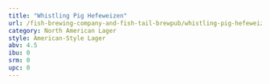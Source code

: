 ```yaml
---
title: "Whistling Pig Hefeweizen"
url: /fish-brewing-company-and-fish-tail-brewpub/whistling-pig-hefeweizen/
category: North American Lager
style: American-Style Lager
abv: 4.5
ibu: 0
srm: 0
upc: 0
---
```


